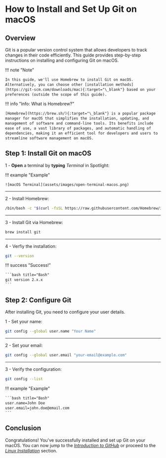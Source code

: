 # How to Install and Set Up Git on macOS

## Overview

Git is a popular version control system that allows developers to track changes in their code efficiently. This guide provides step-by-step instructions on installing and configuring Git on macOS.

!!! note "Note"

    In this guide, we'll use Homebrew to install Git on macOS. Alternatively, you can choose other [installation methods](https://git-scm.com/downloads/mac){:target="\_blank"} based on your preferences (outside the scope of this guide).

!!! info "Info: What is Homebrew?"

    [Homebrew](https://brew.sh/){:target="\_blank"} is a popular package manager for macOS that simplifies the installation, updating, and management of software and command-line tools. Its benefits include ease of use, a vast library of packages, and automatic handling of dependencies, making it an efficient tool for developers and users to streamline software management on macOS.

## Step 1: Install Git on macOS

1 - **Open** a terminal by **typing** _Terminal_ in Spotlight:

!!! example "Example"

    ![macOS Terminal](assets/images/open-terminal-macos.png)

---

2 - Install Homebrew:

```bash title="Bash"
/bin/bash -c "$(curl -fsSL https://raw.githubusercontent.com/Homebrew/install/HEAD/install.sh)"
```

---

3 - Install Git via Homebrew:

```bash title="Bash"
brew install git
```

---

4 - Verfiy the installation:

```bash title="Bash"
git --version
```

!!! success "Success!"

    ```bash title="Bash"
    git version 2.x.x
    ```

## Step 2: Configure Git

After installing Git, you need to configure your user details.

1 - Set your name:

```bash title="Bash"
git config --global user.name "Your Name"
```

---

2 - Set your email:

```bash title="Bash"
git config --global user.email "your-email@example.com"
```

---

3 - Verify the configuration:

```bash title="Bash"
git config --list
```

!!! example "Example"

    ```bash title="Bash"
    user.name=John Doe
    user.email=john.doe@email.com
    ```

## Conclusion

Congratulations! You've successfully installed and set up Git on your macOS. You can now jump to the [_Introduction to GitHub_](set-4-intro-github.md) or proceed to the [_Linux Installation_](set-2c-linux.md) section.
